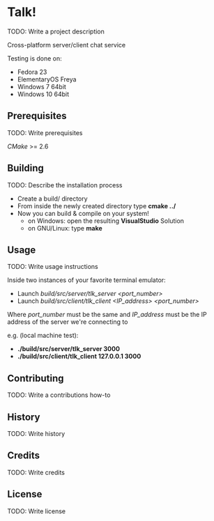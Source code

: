 # Talk!

TODO: Write a project description

Cross-platform server/client chat service

Testing is done on:
  + Fedora 23
  + ElementaryOS Freya
  + Windows 7 64bit
  + Windows 10 64bit

## Prerequisites

TODO: Write prerequisites

*CMake* >= 2.6

## Building

TODO: Describe the installation process

- Create a build/ directory
- From inside the newly created directory type **cmake ../**
- Now you can build & compile on your system!
  + on Windows: open the resulting **VisualStudio** Solution
  + on GNU/Linux: type **make**

## Usage

TODO: Write usage instructions

Inside two instances of your favorite terminal emulator:
 - Launch *build/src/server/tlk_server <port_number>*  
 - Launch *build/src/client/tlk_client <IP_address> <port_number>*

Where *port_number* must be the same and *IP_address* must be the IP address of the server we're connecting to

e.g. (local machine test):
  - **./build/src/server/tlk_server 3000**
  - **./build/src/client/tlk_client 127.0.0.1 3000**

## Contributing

TODO: Write a contributions how-to

## History

TODO: Write history

## Credits

TODO: Write credits

## License

TODO: Write license
